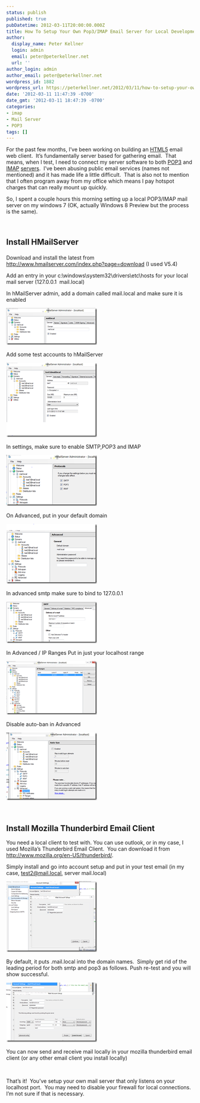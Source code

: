 ```yaml
---
status: publish
published: true
pubDatetime: 2012-03-11T20:00:00.000Z
title: How To Setup Your Own Pop3/IMAP Email Server for Local Development Testing
author:
  display_name: Peter Kellner
  login: admin
  email: peter@peterkellner.net
  url: ''
author_login: admin
author_email: peter@peterkellner.net
wordpress_id: 1882
wordpress_url: https://peterkellner.net/2012/03/11/how-to-setup-your-own-pop3imap-email-server-for-local-development-testing/
date: '2012-03-11 11:47:39 -0700'
date_gmt: '2012-03-11 18:47:39 -0700'
categories:
- imap
- Mail Server
- POP3
tags: []
---
```

<p>For the past few months, I’ve been working on building an <a href="http://en.wikipedia.org/wiki/HTML5">HTML5</a> email web client.&#160; It’s fundamentally server based for gathering email.&#160; That means, when I test, I need to connect my server software to both <a href="http://en.wikipedia.org/wiki/Post_Office_Protocol">POP3</a> and <a href="http://en.wikipedia.org/wiki/Internet_Message_Access_Protocol">IMAP</a> <a href="http://en.wikipedia.org/wiki/Message_transfer_agent">servers</a>.&#160; I’ve been abusing public email services (names not mentioned) and it has made life a little difficult.&#160; That is also not to mention that I often program away from my office which means I pay hotspot charges that can really mount up quickly.</p>
<p>So, I spent a couple hours this morning setting up a local POP3/IMAP mail server on my windows 7 (OK, actually Windows 8 Preview but the process is the same). </p>
<p>&#160;</p>
<h2>
<p>Install HMailServer</p>
</h2>
<p>Download and install the latest from <a href="http://www.hmailserver.com/index.php?page=download">http://www.hmailserver.com/index.php?page=download</a> (I used V5.4)</p>
<p>Add an entry in your c:\windows\system32\drivers\etc\hosts for your local mail server (127.0.0.1&#160; mail.local)</p>
<p>In hMailServer admin, add a domain called mail.local and make sure it is enabled</p>
<p><a href="/wp/wp-content/uploads/2012/03/image2.png"><img title="image" style="border-top: 0px; border-right: 0px; background-image: none; border-bottom: 0px; padding-top: 0px; padding-left: 0px; margin: 0px; border-left: 0px; display: inline; padding-right: 0px" border="0" alt="image" src="/wp/wp-content/uploads/2012/03/image_thumb2.png" width="244" height="99" /></a></p>
<p>Add some test accounts to hMailServer</p>
<p><a href="/wp/wp-content/uploads/2012/03/image3.png"><img title="image" style="border-top: 0px; border-right: 0px; background-image: none; border-bottom: 0px; padding-top: 0px; padding-left: 0px; margin: 0px; border-left: 0px; display: inline; padding-right: 0px" border="0" alt="image" src="/wp/wp-content/uploads/2012/03/image_thumb3.png" width="244" height="200" /></a></p>
<p>In settings, make sure to enable SMTP,POP3 and IMAP</p>
<p><a href="/wp/wp-content/uploads/2012/03/image4.png"><img title="image" style="border-top: 0px; border-right: 0px; background-image: none; border-bottom: 0px; padding-top: 0px; padding-left: 0px; margin: 0px; border-left: 0px; display: inline; padding-right: 0px" border="0" alt="image" src="/wp/wp-content/uploads/2012/03/image_thumb4.png" width="244" height="137" /></a></p>
<p>On Advanced, put in your default domain</p>
<p><a href="/wp/wp-content/uploads/2012/03/image5.png"><img title="image" style="border-top: 0px; border-right: 0px; background-image: none; border-bottom: 0px; padding-top: 0px; padding-left: 0px; margin: 0px; border-left: 0px; display: inline; padding-right: 0px" border="0" alt="image" src="/wp/wp-content/uploads/2012/03/image_thumb5.png" width="244" height="161" /></a></p>
<p>In advanced smtp make sure to bind to 127.0.0.1</p>
<p><a href="/wp/wp-content/uploads/2012/03/image6.png"><img title="image" style="border-top: 0px; border-right: 0px; background-image: none; border-bottom: 0px; padding-top: 0px; padding-left: 0px; margin: 0px; border-left: 0px; display: inline; padding-right: 0px" border="0" alt="image" src="/wp/wp-content/uploads/2012/03/image_thumb6.png" width="244" height="112" /></a></p>
<p>In Advanced / IP Ranges Put in just your localhost range</p>
<p><a href="/wp/wp-content/uploads/2012/03/image7.png"><img title="image" style="border-top: 0px; border-right: 0px; background-image: none; border-bottom: 0px; padding-top: 0px; padding-left: 0px; margin: 0px; border-left: 0px; display: inline; padding-right: 0px" border="0" alt="image" src="/wp/wp-content/uploads/2012/03/image_thumb7.png" width="244" height="144" /></a></p>
<p>Disable auto-ban in Advanced</p>
<p><a href="/wp/wp-content/uploads/2012/03/image8.png"><img title="image" style="border-top: 0px; border-right: 0px; background-image: none; border-bottom: 0px; padding-top: 0px; padding-left: 0px; margin: 0px; border-left: 0px; display: inline; padding-right: 0px" border="0" alt="image" src="/wp/wp-content/uploads/2012/03/image_thumb8.png" width="244" height="182" /></a></p>
<p>&#160;</p>
<h2>Install Mozilla Thunderbird Email Client</h2>
<p>You need a local client to test with. You can use outlook, or in my case, I used Mozilla’s Thunderbird Email Client.&#160; You can download it from <a href="http://www.mozilla.org/en-US/thunderbird/">http://www.mozilla.org/en-US/thunderbird/</a>.</p>
<p>Simply install and go into account setup and put in your test email (in my case, <a href="mailto:test2@mail.local">test2@mail.local</a>, server mail.local)</p>
<p><a href="/wp/wp-content/uploads/2012/03/image9.png"><img title="image" style="border-top: 0px; border-right: 0px; background-image: none; border-bottom: 0px; padding-top: 0px; padding-left: 0px; margin: 0px; border-left: 0px; display: inline; padding-right: 0px" border="0" alt="image" src="/wp/wp-content/uploads/2012/03/image_thumb9.png" width="244" height="190" /></a></p>
<p>By default, it puts .mail.local into the domain names.&#160; Simply get rid of the leading period for both smtp and pop3 as follows. Push re-test and you will show successful.</p>
<p><a href="/wp/wp-content/uploads/2012/03/image10.png"><img title="image" style="border-top: 0px; border-right: 0px; background-image: none; border-bottom: 0px; padding-top: 0px; padding-left: 0px; margin: 0px; border-left: 0px; display: inline; padding-right: 0px" border="0" alt="image" src="/wp/wp-content/uploads/2012/03/image_thumb10.png" width="244" height="160" /></a></p>
<p>You can now send and receive mail locally in your mozilla thunderbird email client (or any other email client you install locally)</p>
<p>&#160;</p>
<p>That’s it!&#160; You’ve setup your own mail server that only listens on your localhost port.&#160; You may need to disable your firewall for local connections.&#160; I’m not sure if that is necessary.</p>
